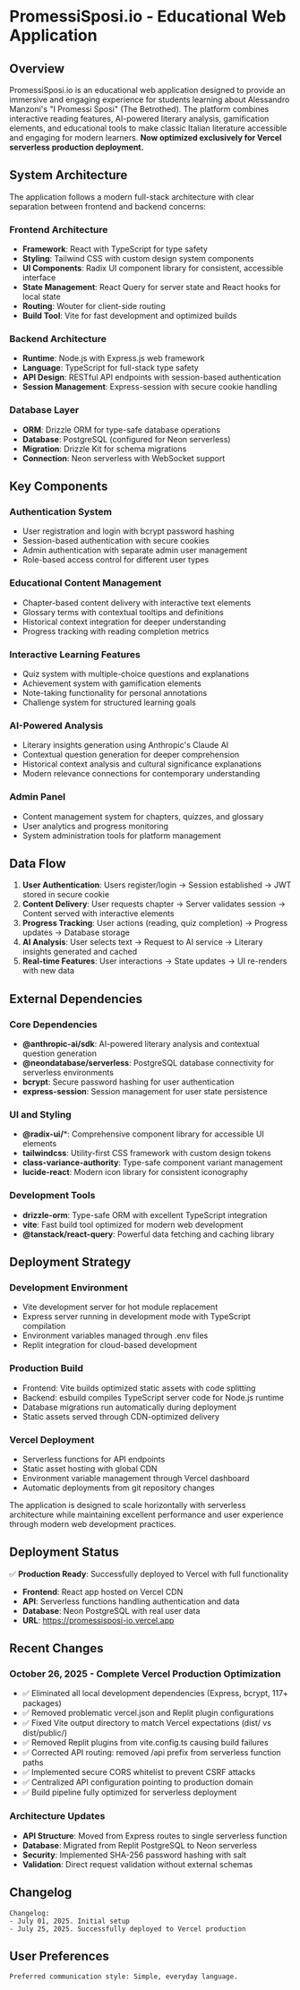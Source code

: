 # PromessiSposi.io - Educational Web Application

## Overview

PromessiSposi.io is an educational web application designed to provide an immersive and engaging experience for students learning about Alessandro Manzoni's "I Promessi Sposi" (The Betrothed). The platform combines interactive reading features, AI-powered literary analysis, gamification elements, and educational tools to make classic Italian literature accessible and engaging for modern learners. **Now optimized exclusively for Vercel serverless production deployment.**

## System Architecture

The application follows a modern full-stack architecture with clear separation between frontend and backend concerns:

### Frontend Architecture
- **Framework**: React with TypeScript for type safety
- **Styling**: Tailwind CSS with custom design system components
- **UI Components**: Radix UI component library for consistent, accessible interface
- **State Management**: React Query for server state and React hooks for local state
- **Routing**: Wouter for client-side routing
- **Build Tool**: Vite for fast development and optimized builds

### Backend Architecture
- **Runtime**: Node.js with Express.js web framework
- **Language**: TypeScript for full-stack type safety
- **API Design**: RESTful API endpoints with session-based authentication
- **Session Management**: Express-session with secure cookie handling

### Database Layer
- **ORM**: Drizzle ORM for type-safe database operations
- **Database**: PostgreSQL (configured for Neon serverless)
- **Migration**: Drizzle Kit for schema migrations
- **Connection**: Neon serverless with WebSocket support

## Key Components

### Authentication System
- User registration and login with bcrypt password hashing
- Session-based authentication with secure cookies
- Admin authentication with separate admin user management
- Role-based access control for different user types

### Educational Content Management
- Chapter-based content delivery with interactive text elements
- Glossary terms with contextual tooltips and definitions
- Historical context integration for deeper understanding
- Progress tracking with reading completion metrics

### Interactive Learning Features
- Quiz system with multiple-choice questions and explanations
- Achievement system with gamification elements
- Note-taking functionality for personal annotations
- Challenge system for structured learning goals

### AI-Powered Analysis
- Literary insights generation using Anthropic's Claude AI
- Contextual question generation for deeper comprehension
- Historical context analysis and cultural significance explanations
- Modern relevance connections for contemporary understanding

### Admin Panel
- Content management system for chapters, quizzes, and glossary
- User analytics and progress monitoring
- System administration tools for platform management

## Data Flow

1. **User Authentication**: Users register/login → Session established → JWT stored in secure cookie
2. **Content Delivery**: User requests chapter → Server validates session → Content served with interactive elements
3. **Progress Tracking**: User actions (reading, quiz completion) → Progress updates → Database storage
4. **AI Analysis**: User selects text → Request to AI service → Literary insights generated and cached
5. **Real-time Features**: User interactions → State updates → UI re-renders with new data

## External Dependencies

### Core Dependencies
- **@anthropic-ai/sdk**: AI-powered literary analysis and contextual question generation
- **@neondatabase/serverless**: PostgreSQL database connectivity for serverless environments
- **bcrypt**: Secure password hashing for user authentication
- **express-session**: Session management for user state persistence

### UI and Styling
- **@radix-ui/***: Comprehensive component library for accessible UI elements
- **tailwindcss**: Utility-first CSS framework with custom design tokens
- **class-variance-authority**: Type-safe component variant management
- **lucide-react**: Modern icon library for consistent iconography

### Development Tools
- **drizzle-orm**: Type-safe ORM with excellent TypeScript integration
- **vite**: Fast build tool optimized for modern web development
- **@tanstack/react-query**: Powerful data fetching and caching library

## Deployment Strategy

### Development Environment
- Vite development server for hot module replacement
- Express server running in development mode with TypeScript compilation
- Environment variables managed through .env files
- Replit integration for cloud-based development

### Production Build
- Frontend: Vite builds optimized static assets with code splitting
- Backend: esbuild compiles TypeScript server code for Node.js runtime
- Database migrations run automatically during deployment
- Static assets served through CDN-optimized delivery

### Vercel Deployment
- Serverless functions for API endpoints
- Static asset hosting with global CDN
- Environment variable management through Vercel dashboard
- Automatic deployments from git repository changes

The application is designed to scale horizontally with serverless architecture while maintaining excellent performance and user experience through modern web development practices.

## Deployment Status

✅ **Production Ready**: Successfully deployed to Vercel with full functionality
- **Frontend**: React app hosted on Vercel CDN
- **API**: Serverless functions handling authentication and data
- **Database**: Neon PostgreSQL with real user data
- **URL**: https://promessisposi-io.vercel.app

## Recent Changes

### October 26, 2025 - Complete Vercel Production Optimization
- ✅ Eliminated all local development dependencies (Express, bcrypt, 117+ packages)
- ✅ Removed problematic vercel.json and Replit plugin configurations  
- ✅ Fixed Vite output directory to match Vercel expectations (dist/ vs dist/public/)
- ✅ Removed Replit plugins from vite.config.ts causing build failures
- ✅ Corrected API routing: removed /api prefix from serverless function paths
- ✅ Implemented secure CORS whitelist to prevent CSRF attacks
- ✅ Centralized API configuration pointing to production domain
- ✅ Build pipeline fully optimized for serverless deployment

### Architecture Updates
- **API Structure**: Moved from Express routes to single serverless function
- **Database**: Migrated from Replit PostgreSQL to Neon serverless
- **Security**: Implemented SHA-256 password hashing with salt
- **Validation**: Direct request validation without external schemas

## Changelog
```
Changelog:
- July 01, 2025. Initial setup
- July 25, 2025. Successfully deployed to Vercel production
```

## User Preferences
```
Preferred communication style: Simple, everyday language.
```